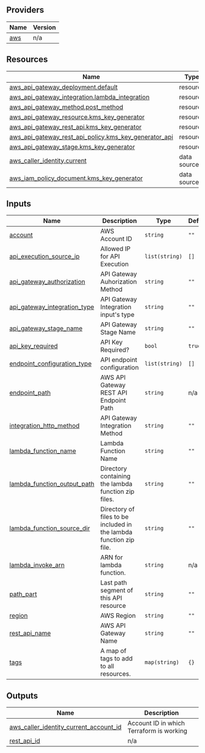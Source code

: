 <!-- BEGIN_TF_DOCS -->

## Providers

| Name | Version |
|------|---------|
| <a name="provider_aws"></a> [aws](#provider\_aws) | n/a |

## Resources

| Name | Type |
|------|------|
| [aws_api_gateway_deployment.default](https://registry.terraform.io/providers/hashicorp/aws/latest/docs/resources/api_gateway_deployment) | resource |
| [aws_api_gateway_integration.lambda_integration](https://registry.terraform.io/providers/hashicorp/aws/latest/docs/resources/api_gateway_integration) | resource |
| [aws_api_gateway_method.post_method](https://registry.terraform.io/providers/hashicorp/aws/latest/docs/resources/api_gateway_method) | resource |
| [aws_api_gateway_resource.kms_key_generator](https://registry.terraform.io/providers/hashicorp/aws/latest/docs/resources/api_gateway_resource) | resource |
| [aws_api_gateway_rest_api.kms_key_generator](https://registry.terraform.io/providers/hashicorp/aws/latest/docs/resources/api_gateway_rest_api) | resource |
| [aws_api_gateway_rest_api_policy.kms_key_generator_api](https://registry.terraform.io/providers/hashicorp/aws/latest/docs/resources/api_gateway_rest_api_policy) | resource |
| [aws_api_gateway_stage.kms_key_generator](https://registry.terraform.io/providers/hashicorp/aws/latest/docs/resources/api_gateway_stage) | resource |
| [aws_caller_identity.current](https://registry.terraform.io/providers/hashicorp/aws/latest/docs/data-sources/caller_identity) | data source |
| [aws_iam_policy_document.kms_key_generator](https://registry.terraform.io/providers/hashicorp/aws/latest/docs/data-sources/iam_policy_document) | data source |

## Inputs

| Name | Description | Type | Default | Required |
|------|-------------|------|---------|:--------:|
| <a name="input_account"></a> [account](#input\_account) | AWS Account ID | `string` | `""` | no |
| <a name="input_api_execution_source_ip"></a> [api\_execution\_source\_ip](#input\_api\_execution\_source\_ip) | Allowed IP for API Execution | `list(string)` | `[]` | no |
| <a name="input_api_gateway_authorization"></a> [api\_gateway\_authorization](#input\_api\_gateway\_authorization) | API Gateway Auhorization Method | `string` | `""` | no |
| <a name="input_api_gateway_integration_type"></a> [api\_gateway\_integration\_type](#input\_api\_gateway\_integration\_type) | API Gateway Integration input's type | `string` | `""` | no |
| <a name="input_api_gateway_stage_name"></a> [api\_gateway\_stage\_name](#input\_api\_gateway\_stage\_name) | API Gateway Stage Name | `string` | `""` | no |
| <a name="input_api_key_required"></a> [api\_key\_required](#input\_api\_key\_required) | API Key Required? | `bool` | `true` | no |
| <a name="input_endpoint_configuration_type"></a> [endpoint\_configuration\_type](#input\_endpoint\_configuration\_type) | API endpoint configuration | `list(string)` | `[]` | no |
| <a name="input_endpoint_path"></a> [endpoint\_path](#input\_endpoint\_path) | AWS API Gateway REST API Endpoint Path | `string` | n/a | yes |
| <a name="input_integration_http_method"></a> [integration\_http\_method](#input\_integration\_http\_method) | API Gateway Integration Method | `string` | `""` | no |
| <a name="input_lambda_function_name"></a> [lambda\_function\_name](#input\_lambda\_function\_name) | Lambda Function Name | `string` | `""` | no |
| <a name="input_lambda_function_output_path"></a> [lambda\_function\_output\_path](#input\_lambda\_function\_output\_path) | Directory containing the lambda function zip files. | `string` | `""` | no |
| <a name="input_lambda_function_source_dir"></a> [lambda\_function\_source\_dir](#input\_lambda\_function\_source\_dir) | Directory of files to be included in the lambda function zip file. | `string` | `""` | no |
| <a name="input_lambda_invoke_arn"></a> [lambda\_invoke\_arn](#input\_lambda\_invoke\_arn) | ARN for lambda function. | `string` | n/a | yes |
| <a name="input_path_part"></a> [path\_part](#input\_path\_part) | Last path segment of this API resource | `string` | `""` | no |
| <a name="input_region"></a> [region](#input\_region) | AWS Region | `string` | `""` | no |
| <a name="input_rest_api_name"></a> [rest\_api\_name](#input\_rest\_api\_name) | AWS API Gateway Name | `string` | `""` | no |
| <a name="input_tags"></a> [tags](#input\_tags) | A map of tags to add to all resources. | `map(string)` | `{}` | no |

## Outputs

| Name | Description |
|------|-------------|
| <a name="output_aws_caller_identity_current_account_id"></a> [aws\_caller\_identity\_current\_account\_id](#output\_aws\_caller\_identity\_current\_account\_id) | Account ID in which Terraform is working |
| <a name="output_rest_api_id"></a> [rest\_api\_id](#output\_rest\_api\_id) | n/a |
<!-- END_TF_DOCS -->